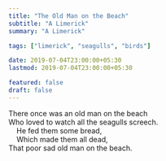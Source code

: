 ```yaml
---
title: "The Old Man on the Beach"
subtitle: "A Limerick"
summary: "A Limerick"

tags: ["limerick", "seagulls", "birds"]

date: 2019-07-04T23:00:00+05:30
lastmod: 2019-07-04T23:00:00+05:30

featured: false
draft: false
---
```


There once was an old man on the beach  
Who loved to watch all the seagulls screech.  
&nbsp;&nbsp;&nbsp;&nbsp;He fed them some bread,  
&nbsp;&nbsp;&nbsp;&nbsp;Which made them all dead,  
That poor sad old man on the beach.